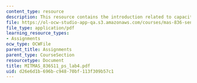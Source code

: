 ```yaml
---
content_type: resource
description: This resource contains the introduction related to capacitive sensing.
file: https://ol-ocw-studio-app-qa.s3.amazonaws.com/courses/mas-836-sensor-technologies-for-interactive-environments-spring-2011/d26e6d1b696bc94870bf113f309b57c1_MITMAS_836S11_ps_lab4.pdf
file_type: application/pdf
learning_resource_types:
- Assignments
ocw_type: OCWFile
parent_title: Assignments
parent_type: CourseSection
resourcetype: Document
title: MITMAS_836S11_ps_lab4.pdf
uid: d26e6d1b-696b-c948-70bf-113f309b57c1
---
```

